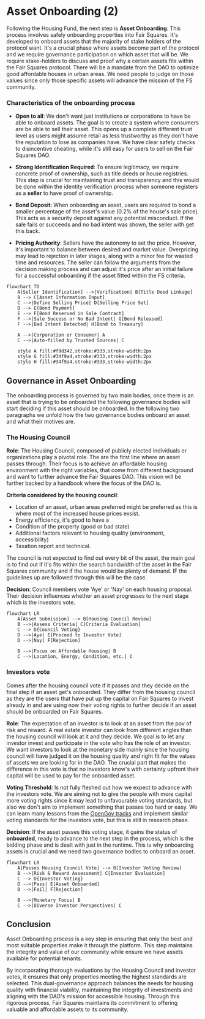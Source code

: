 # Asset Onboarding (2)

Following the Housing Fund, the next step is **Asset Onboarding**. This process involves safely onboarding properties into Fair Squares. It's developed to  onboard assets that the majority of stake holders of the protocol want. It's a crucial phase where assets become part of the protocol and we require governance participation on which asset that will be. We require stake-holders to discuss and proof why a certain assets fits within the Fair Squares protocol. There will be a mandate from the DAO to optimize good affordable houses in urban areas. We need people to judge on those values since only those specific assets will advance the mission of the FS community. 


### Characteristics of the onboarding process

- **Open to all**: We don't want just institutions or corporations to have be able to onboard assets. The goal is to create a system where consumers are be able to sell their asset. This opens up a complete different trust level as users might assume retail as less trustworthy as they don't have the reputation to lose as companies have. We have clear safety checks to disincentive cheating, while it's still easy for users to sell on the Fair Squares DAO. 

- **Strong Identification Required**: To ensure legitimacy, we require concrete proof of ownership, such as title deeds or house registries. This step is crucial for maintaining trust and transparency and this would be done within the identity verification process when someone registers as a **seller** to have proof of ownership.  

- **Bond Deposit**: When onboarding an asset, users are required to bond a smaller  percentage of the asset's value (0.2% of the house's sale price). This acts as a security deposit against any potential misconduct. If the sale fails or succeeds and no bad intent was shown, the seller with get this back.

- **Pricing Authority**: Sellers have the autonomy to set the price. However, it's important to balance between desired and market value. Overpricing may lead to rejection in later stages, along with a minor fee for wasted time and resources. The seller can follow the arguments from the decision making process and can adjust it's price after an initial failure for a successful onboarding if the asset fitted within the FS criteria. 

```mermaid
flowchart TD
    A[Seller Identification] -->|Verification| B[Title Deed Linkage]
    B --> C[Asset Information Input]
    C -->|Define Selling Price| D[Selling Price Set]
    D --> E[Bond Payment]
    E --> F[Bond Reserved in Sale Contract]
    F -->|Sale Success or No Bad Intent| G[Bond Released]
    F -->|Bad Intent Detected| H[Bond to Treasury]
    
    A -->|Corporation or Consumer| A
    C -->|Auto-filled by Trusted Sources| C

    style A fill:#f9d342,stroke:#333,stroke-width:2px
    style G fill:#34f9a4,stroke:#333,stroke-width:2px
    style H fill:#34f9a4,stroke:#333,stroke-width:2px
```


## Governance in Asset Onboarding

The onboarding process is governed by two main bodies, once there is an asset that is trying to be onboarded the following governance bodies will start deciding if this asset should be onboarded. In the following two paragraphs we unfold how the two governance bodies onboard an asset and what their motives are. 

### The Housing Council

**Role**: The Housing Council, composed of publicly elected individuals or organizations play a pivotal role. The are the first line where an asset passes through. Their focus is to achieve an affordable housing environment with the right variables, that come from different background and want to further advance the Fair Squares DAO. This vision will be further backed by a handbook where the focus of the DAO is.

**Criteria considered by the housing council**:
  - Location of an asset, urban areas preferred might be preferred as this is where most of the increased house prices exsist. 
  - Energy efficiency, it's good to have a 
  - Condition of the property (good or bad state)
  - Additional factors relevant to housing quality (environment, accessibility)
  - Taxation report and technical. 

  The council is not expected to find out every bit of the asset, the main goal is to find out if it's fits within the search bandwidth of the asset in the Fair Squares community and if the house would be plenty of demand. IF the guidelines up are followed through this will be the case. 

**Decision**:  Council members vote 'Aye' or 'Nay' on each housing proposal. Their decision influences whether an asset progresses to the next stage which is the investors vote. 

```mermaid
flowchart LR
    A[Asset Submission] --> B[Housing Council Review]
    B -->|Assess Criteria| C[Criteria Evaluation]
    C --> D{Council Voting}
    D -->|Aye| E[Proceed to Investor Vote]
    D -->|Nay| F[Rejection]
    
    B -->|Focus on Affordable Housing| B
    C -->|Location, Energy, Condition, etc.| C

```

### Investors vote

Comes after the housing council vote if it passes and they decide on the final step if an asset get's onboarded. They differ from the housing council as they are the users that have put up the capital on Fair Squares to invest already in and are using now their voting rights to further decide if an asset should be onboarded on Fair Squares. 

**Role**: The expectation of an investor is to look at an asset from the pov of risk and reward. A real estate investor can look from different angles than the housing council will look at it and they decide. We goal is to let any investor invest and participate in the vote who has the role of an investor. We want investors to look at the monetary side mainly since the housing council will have judged it on the housing quality and right fit for the values of assets we are looking for in the DAO. The crucial part that makes the difference in this vote is that no investors know's with certainty upfront their capital will be used to pay for the onboarded asset. 

**Voting Threshold**: Is not fully fleshed out how we expect to advance with the investors vote. We are aiming not to give the people with more capital more voting rights since it may lead to unfavourable voting standards, but also we don't aim to implement something that passes too hard or easy. We can learn many lessons from the [OpenGov tracks](https://wiki.polkadot.network/docs/learn-polkadot-opengov-origins#root) and implement similar voting standards for the investors vote, but this is still in research phase. 

**Decision**: If the asset passes this voting stage, it gains the status of **onboarded**, ready to advance to the next step in the process, which is the bidding phase and is dealt with just in the runtime. This is why onboarding assets is crucial and we need two governance bodies to onboard an asset. 

```mermaid
flowchart LR
    A[Passes Housing Council Vote] --> B[Investor Voting Review]
    B -->|Risk & Reward Assessment| C[Investor Evaluation]
    C --> D{Investor Voting}
    D -->|Pass| E[Asset Onboarded]
    D -->|Fail| F[Rejection]
    
    B -->|Monetary Focus| B
    C -->|Diverse Investor Perspectives| C
```

## Conclusion

Asset Onboarding process is a key step in ensuring that only the best and most suitable properties make it through the platform. This step maintains the integrity and value of our community while ensure we have assets available for potential tenants. 

By incorporating thorough evaluations by the Housing Council and investor votes, it ensures that only properties meeting the highest standards are selected. This dual-governance approach balances the needs for housing quality with financial viability, maintaining the integrity of investments and aligning with the DAO's mission for accessible housing. Through this rigorous process, Fair Squares maintains its commitment to offering valuable and affordable assets to its community.
